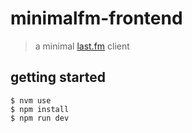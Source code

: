 # minimalfm-frontend

> a minimal [last.fm](https://last.fm) client

## getting started

```shell
$ nvm use
$ npm install
$ npm run dev
```
